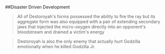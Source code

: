 ##Disaster Driven Development

>All of Destoroyah's forms possessed the ability to fire the ray but its aggregate form was also equipped with a pair of extending secondary jaws that injected the micro-oxygen directly into an opponent's bloodstream and drained a victim's energy

>Destoroyah is also the only enemy that actually hurt Godzilla emotionally when he killed Godzilla Jr.
